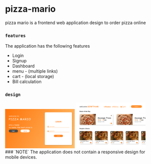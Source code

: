 # pizza-mario
pizza mario is a frontend web application design to order pizza online

### `features`
The application has the following features
<ul>
  <li>Login</li>
  <li>Signup</li>
  <li>Dashboard</li>
  <li>menu - (multiple links)</li>
  <li>cart - (local storage)</li>
  <li>Bill calculation</li>
</ul>

### `design`
<div>
<img src="https://github.com/niththish/Designs/blob/main/pizza%20app/login.png?raw=true" width="45%">
<img src="https://github.com/niththish/Designs/blob/main/pizza%20app/home.png?raw=true" width="45%">
</div>
### `NOTE`
The application does not contain a responsive design for mobile devices.
